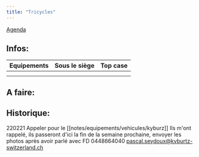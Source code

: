 ```yaml
---
title: "Tricycles"
---
```


[Agenda](notes/AgendaMaJournee.md) 
## Infos:
Equipements | Sous le siège | Top case
:--- | --- | --- 
 |  |  
 |  |  
 
## A faire: 

## Historique:
220221 Appeler pour le [[notes/equipements/vehicules/kyburz]] Ils m'ont rappelé, ils passeront d'ici la fin de la semaine prochaine, envoyer les photos après avoir parlé avec FD 0448664040 [pascal.seydoux@kyburtz-switzerland.ch](mailto:pascal.seydoux@kyburtz-switzerland.ch)